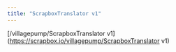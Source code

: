 ```yaml
---
title: "ScrapboxTranslator v1"
---
```


[/villagepump/ScrapboxTranslator v1](https://scrapbox.io/villagepump/ScrapboxTranslator v1)

